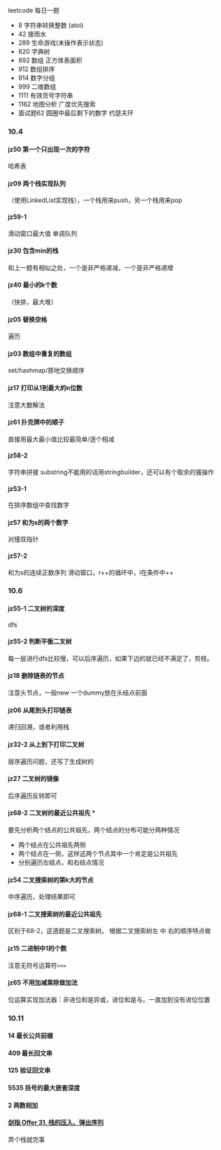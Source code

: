 leetcode 每日一题
- 8 字符串转换整数 (atoi)
- 42 接雨水
- 289 生命游戏(未操作表示状态) 
- 820 字典树
- 892 数组 正方体表面积
- 912 数组排序
- 914 数字分组
- 999 二维数组
- 1111 有效货号字符串
- 1162 地图分析 广度优先搜索
- 面试题62 圆圈中最后剩下的数字 约瑟夫环
### 10.4
#### jz50 第一个只出现一次的字符
哈希表
#### jz09 两个栈实现队列
（使用LinkedList实现栈），一个栈用来push，另一个栈用来pop
#### jz59-1
滑动窗口最大值 单调队列
#### jz30 包含min的栈
和上一题有相似之处，一个是非严格递减，一个是非严格递增
#### jz40 最小的k个数
（快排，最大堆）
#### jz05 替换空格
遍历 
#### jz03 数组中重复的数组
set/hashmap/原地交换顺序
#### jz17 打印从1到最大的n位数
注意大数解法
#### jz61 扑克牌中的顺子
直接用最大最小值比较最简单/逐个相减
#### jz58-2
字符串拼接 substring不能用的话用stringbuilder，还可以有个取余的骚操作
#### jz53-1
在排序数组中查找数字
#### jz57 和为s的两个数字
对撞双指针
#### jz57-2
和为s的连续正数序列  滑动窗口，r++的循环中，l在条件中++
### 10.6
#### jz55-1 二叉树的深度
dfs
#### jz55-2 判断平衡二叉树
每一层进行dfs比较慢，可以后序遍历，如果下边的就已经不满足了，剪枝。
#### jz18 删除链表的节点 
注意头节点，一般new 一个dummy放在头结点前面
#### jz06 从尾到头打印链表
递归回溯，或者利用栈
#### jz32-2 从上到下打印二叉树
层序遍历问题，还写了生成树的
#### jz27 二叉树的镜像
后序遍历反转即可
#### jz68-2 二叉树的最近公共祖先 *
要先分析两个结点的公共祖先，两个结点的分布可能分两种情况
  - 两个结点在公共祖先两侧
  - 两个结点在一侧，这样这两个节点其中一个肯定是公共祖先
  - 分别遍历左结点，和右结点情况

#### jz54 二叉搜索树的第k大的节点
中序遍历，处理结果即可

#### jz68-1 二叉搜索树的最近公共祖先

区别于68-2，这道题是二叉搜索树。 根据二叉搜索树左 中  右的顺序特点做

#### jz15 二进制中1的个数

注意无符号运算符`>>>`

#### jz65 不用加减乘除做加法

位运算实现加法器：非进位和是异或，进位和是与。一直加到没有进位位置

### 10.11

#### 14 最长公共前缀

#### 409 最长回文串

#### 125 验证回文串

#### 5535 括号的最大嵌套深度

#### 2 两数相加

#### [剑指 Offer 31. 栈的压入、弹出序列](https://leetcode-cn.com/problems/zhan-de-ya-ru-dan-chu-xu-lie-lcof/)

弄个栈就完事